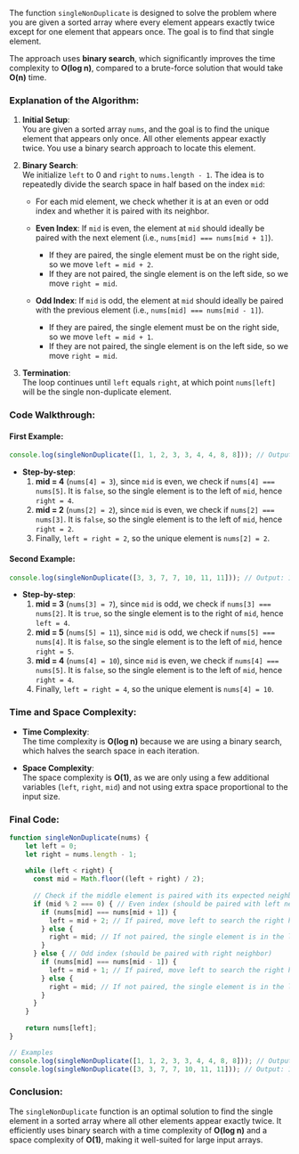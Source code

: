 The function `singleNonDuplicate` is designed to solve the problem where you are given a sorted array where every element appears exactly twice except for one element that appears once. The goal is to find that single element.

The approach uses **binary search**, which significantly improves the time complexity to **O(log n)**, compared to a brute-force solution that would take **O(n)** time.

### Explanation of the Algorithm:

1. **Initial Setup**:  
   You are given a sorted array `nums`, and the goal is to find the unique element that appears only once. All other elements appear exactly twice. You use a binary search approach to locate this element.

2. **Binary Search**:  
   We initialize `left` to 0 and `right` to `nums.length - 1`. The idea is to repeatedly divide the search space in half based on the index `mid`:
   
   - For each mid element, we check whether it is at an even or odd index and whether it is paired with its neighbor.
   
   - **Even Index**: If `mid` is even, the element at `mid` should ideally be paired with the next element (i.e., `nums[mid] === nums[mid + 1]`).
     - If they are paired, the single element must be on the right side, so we move `left = mid + 2`.
     - If they are not paired, the single element is on the left side, so we move `right = mid`.
     
   - **Odd Index**: If `mid` is odd, the element at `mid` should ideally be paired with the previous element (i.e., `nums[mid] === nums[mid - 1]`).
     - If they are paired, the single element must be on the right side, so we move `left = mid + 1`.
     - If they are not paired, the single element is on the left side, so we move `right = mid`.

3. **Termination**:  
   The loop continues until `left` equals `right`, at which point `nums[left]` will be the single non-duplicate element.

### Code Walkthrough:

#### First Example:
```javascript
console.log(singleNonDuplicate([1, 1, 2, 3, 3, 4, 4, 8, 8])); // Output: 2
```
- **Step-by-step**:
  1. **mid = 4** (`nums[4] = 3`), since `mid` is even, we check if `nums[4] === nums[5]`. It is `false`, so the single element is to the left of `mid`, hence `right = 4`.
  2. **mid = 2** (`nums[2] = 2`), since `mid` is even, we check if `nums[2] === nums[3]`. It is `false`, so the single element is to the left of `mid`, hence `right = 2`.
  3. Finally, `left = right = 2`, so the unique element is `nums[2] = 2`.

#### Second Example:
```javascript
console.log(singleNonDuplicate([3, 3, 7, 7, 10, 11, 11])); // Output: 10
```
- **Step-by-step**:
  1. **mid = 3** (`nums[3] = 7`), since `mid` is odd, we check if `nums[3] === nums[2]`. It is `true`, so the single element is to the right of `mid`, hence `left = 4`.
  2. **mid = 5** (`nums[5] = 11`), since `mid` is odd, we check if `nums[5] === nums[4]`. It is `false`, so the single element is to the left of `mid`, hence `right = 5`.
  3. **mid = 4** (`nums[4] = 10`), since `mid` is even, we check if `nums[4] === nums[5]`. It is `false`, so the single element is to the left of `mid`, hence `right = 4`.
  4. Finally, `left = right = 4`, so the unique element is `nums[4] = 10`.

### Time and Space Complexity:

- **Time Complexity**:  
  The time complexity is **O(log n)** because we are using a binary search, which halves the search space in each iteration.

- **Space Complexity**:  
  The space complexity is **O(1)**, as we are only using a few additional variables (`left`, `right`, `mid`) and not using extra space proportional to the input size.

### Final Code:

```javascript
function singleNonDuplicate(nums) {
    let left = 0;
    let right = nums.length - 1;
  
    while (left < right) {
      const mid = Math.floor((left + right) / 2);
  
      // Check if the middle element is paired with its expected neighbor based on its position (even or odd index)
      if (mid % 2 === 0) { // Even index (should be paired with left neighbor)
        if (nums[mid] === nums[mid + 1]) {
          left = mid + 2; // If paired, move left to search the right half
        } else {
          right = mid; // If not paired, the single element is in the left half
        }
      } else { // Odd index (should be paired with right neighbor)
        if (nums[mid] === nums[mid - 1]) {
          left = mid + 1; // If paired, move left to search the right half
        } else {
          right = mid; // If not paired, the single element is in the left half
        }
      }
    }
  
    return nums[left];
}

// Examples
console.log(singleNonDuplicate([1, 1, 2, 3, 3, 4, 4, 8, 8])); // Output: 2
console.log(singleNonDuplicate([3, 3, 7, 7, 10, 11, 11])); // Output: 10
```

### Conclusion:
The `singleNonDuplicate` function is an optimal solution to find the single element in a sorted array where all other elements appear exactly twice. It efficiently uses binary search with a time complexity of **O(log n)** and a space complexity of **O(1)**, making it well-suited for large input arrays.